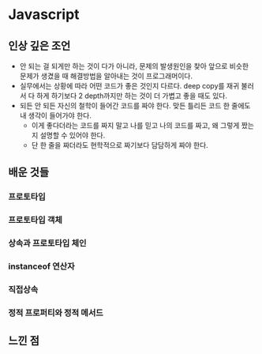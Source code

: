# Javascript

## 인상 깊은 조언
- 안 되는 걸 되게만 하는 것이 다가 아니라, 문제의 발생원인을 찾아 앞으로 비슷한 문제가 생겼을 때 해결방법을 알아내는 것이 프로그래머이다.
- 실무에서는 상황에 따라 어떤 코드가 좋은 것인지 다르다. deep copy를 재귀 불러서 다 하게 하기보다 2 depth까지만 하는 것이 더 가볍고 좋을 때도 있다. 
- 되든 안 되든 자신의 철학이 들어간 코드를 짜야 한다. 맞든 틀리든 코드 한 줄에도 내 생각이 들어가야 한다.
  - 이게 좋다더라는 코드를 짜지 말고 나를 믿고 나의 코드를 짜고, 왜 그렇게 짰는지 설명할 수 있어야 한다.
  - 단 한 줄을 짜더라도 현학적으로 짜기보다 담담하게 짜야 한다. 

## 배운 것들

### 프로토타입
### 프로토타입 객체
### 상속과 프로토타입 체인
### instanceof 연산자
### 직접상속
### 정적 프로퍼티와 정적 메서드

## 느낀 점
